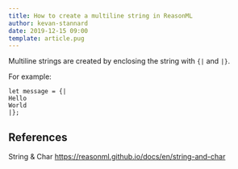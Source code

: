 ```yaml
---
title: How to create a multiline string in ReasonML
author: kevan-stannard
date: 2019-12-15 09:00
template: article.pug
---
```


Multiline strings are created by enclosing the string with `{|` and `|}`.

For example:

```reasonml
let message = {|
Hello
World
|};
```

## References

String & Char
https://reasonml.github.io/docs/en/string-and-char
